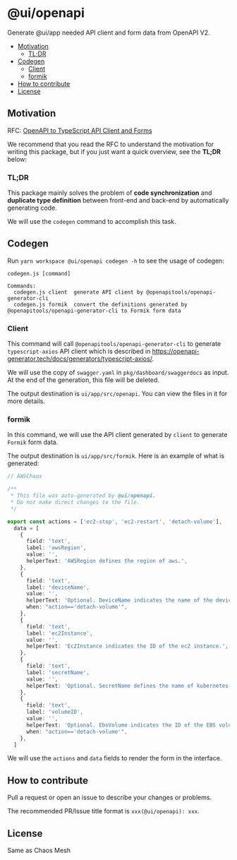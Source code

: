 # @ui/openapi

Generate @ui/app needed API client and form data from OpenAPI V2.

- [Motivation](#motivation)
  - [TL;DR](#tldr)
- [Codegen](#codegen)
  - [Client](#client)
  - [formik](#formik)
- [How to contribute](#how-to-contribute)
- [License](#license)

## Motivation

RFC: [OpenAPI to TypeScript API Client and Forms](https://github.com/chaos-mesh/rfcs/pull/30)

We recommend that you read the RFC to understand the motivation for writing this package,
but if you just want a quick overview, see the **TL;DR** below:

### TL;DR

This package mainly solves the problem of **code synchronization** and **duplicate type definition** between
front-end and back-end by automatically generating code.

We will use the `codegen` command to accomplish this task.

## Codegen

Run `yarn workspace @ui/openapi codegen -h` to see the usage of codegen:

```console
codegen.js [command]

Commands:
  codegen.js client  generate API client by @openapitools/openapi-generator-cli
  codegen.js formik  convert the definitions generated by @openapitools/openapi-generator-cli to Formik form data
```

### Client

This command will call `@openapitools/openapi-generator-cli` to generate `typescript-axios` API client
which is described in <https://openapi-generator.tech/docs/generators/typescript-axios/>.

We will use the copy of `swagger.yaml` in `pkg/dashboard/swaggerdocs` as input.
At the end of the generation, this file will be deleted.

The output destination is `ui/app/src/openapi`. You can view the files in it for more details.

### formik

In this command, we will use the API client generated by `client` to generate `Formik` form data.

The output destination is `ui/app/src/formik`. Here is an example of what is generated:

```ts
// AWSChaos

/**
 * This file was auto-generated by @ui/openapi.
 * Do not make direct changes to the file.
 */

export const actions = ['ec2-stop', 'ec2-restart', 'detach-volume'],
  data = [
    {
      field: 'text',
      label: 'awsRegion',
      value: '',
      helperText: 'AWSRegion defines the region of aws.',
    },
    {
      field: 'text',
      label: 'deviceName',
      value: '',
      helperText: 'Optional. DeviceName indicates the name of the device. Needed in detach-volume.',
      when: "action=='detach-volume'",
    },
    {
      field: 'text',
      label: 'ec2Instance',
      value: '',
      helperText: 'Ec2Instance indicates the ID of the ec2 instance.',
    },
    {
      field: 'text',
      label: 'secretName',
      value: '',
      helperText: 'Optional. SecretName defines the name of kubernetes secret.',
    },
    {
      field: 'text',
      label: 'volumeID',
      value: '',
      helperText: 'Optional. EbsVolume indicates the ID of the EBS volume. Needed in detach-volume.',
      when: "action=='detach-volume'",
    },
  ]
```

We will use the `actions` and `data` fields to render the form in the interface.

## How to contribute

Pull a request or open an issue to describe your changes or problems.

The recommended PR/Issue title format is `xxx(@ui/openapi): xxx`.

## License

Same as Chaos Mesh
